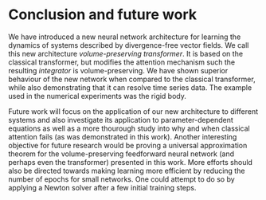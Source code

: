 # Conclusion and future work

We have introduced a new neural network architecture for learning the dynamics of systems described by divergence-free vector fields. We call this new architecture *volume-preserving transformer*. It is based on the classical transformer, but modifies the attention mechanism such the resulting *integrator* is volume-preserving. We have shown superior behaviour of the new network when compared to the classical transformer, while also demonstrating that it can resolve time series data. The example used in the numerical experiments was the rigid body. 

Future work will focus on the application of our new architecture to different systems and also investigate its application to parameter-dependent equations as well as a more thourough study into why and when classical attention fails (as was demonstrated in this work). Another interesting objective for future research would be proving a universal approximation theorem for the volume-preserving feedforward neural network (and perhaps even the transformer) presented in this work. More efforts should also be directed towards making learning more efficient by reducing the number of epochs for small networks. One could attempt to do so by applying a Newton solver after a few initial training steps.